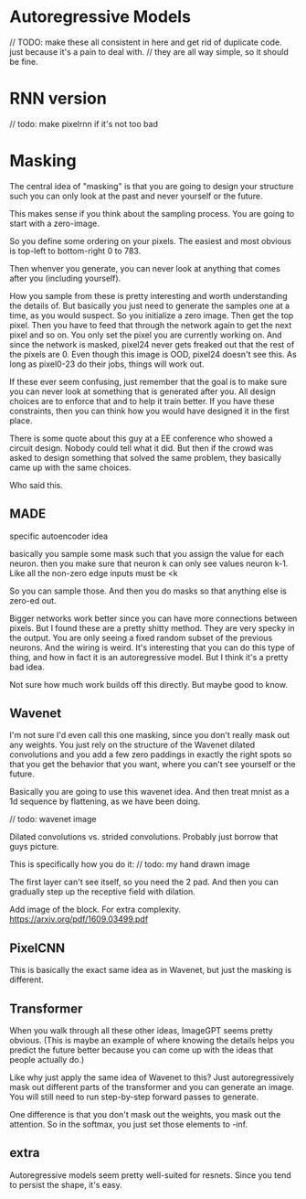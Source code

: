 # Autoregressive Models

// TODO: make these all consistent in here and get rid of duplicate code. just because it's a pain to deal with.
// they are all way simple, so it should be fine.

# RNN version

// todo: make pixelrnn if it's not too bad

# Masking

The central idea of "masking" is that you are going to design your structure such
you can only look at the past and never yourself or the future.

This makes sense if you think about the sampling process.
You are going to start with a zero-image.

So you define some ordering on your pixels. The easiest and most obvious is top-left to bottom-right 0 to 783.

Then whenver you generate, you can never look at anything that comes after you (including yourself).

How you sample from these is pretty interesting and worth understanding the details of.
But basically you just need to generate the samples one at a time, as you would suspect.
So you initialize a zero image. Then get the top pixel. Then you have to feed that through the network
again to get the next pixel and so on. You only set the pixel you are currently working on.
And since the network is masked, pixel24 never gets freaked out that the rest of the pixels are 0.
Even though this image is OOD, pixel24 doesn't see this. As long as pixel0-23 do their jobs, things will
work out.


If these ever seem confusing, just remember that the goal is to make sure you can never look at
something that is generated after you. All design choices are to enforce that and to help it train better.
If you have these constraints, then you can think how you would have designed it in the first place.

There is some quote about this guy at a EE conference who showed a circuit design. Nobody could tell what it did.
But then if the crowd was asked to design something that solved the same problem, they basically came up with the same choices.

Who said this.


## MADE
specific autoencoder idea

basically you sample some mask such that you assign the value for each neuron.
then you make sure that neuron k can only see values neuron k-1. 
Like all the non-zero edge inputs must be <k

So you can sample those. And then you do masks so that anything else is zero-ed out.

Bigger networks work better since you can have more connections between pixels.
But I found these are a pretty shitty method.
They are very specky in the output.
You are only seeing a fixed random subset of the previous neurons. And the wiring is
weird. It's interesting that you can do this type of thing, and how in fact it is an autoregressive
model. But I think it's a pretty bad idea.

Not sure how much work builds off this directly. But maybe good to know.

## Wavenet

I'm not sure I'd even call this one masking, since you don't really mask out any weights.
You just rely on the structure of the Wavenet dilated convolutions and you add a few zero
paddings in exactly the right spots so that you get the behavior that you want, where you can't see yourself or the future.


Basically you are going to use this wavenet idea.
And then treat mnist as a 1d sequence by flattening, as we have been doing.

// todo: wavenet image

Dilated convolutions vs. strided convolutions. Probably just borrow that guys picture.


This is specifically how you do it:
// todo: my hand drawn image

The first layer can't see itself, so you need the 2 pad.
And then you can gradually step up the receptive field with dilation.


Add image of the block. For extra complexity.
https://arxiv.org/pdf/1609.03499.pdf

## PixelCNN

This is basically the exact same idea as in Wavenet, but just the masking is different.



## Transformer

When you walk through all these other ideas, ImageGPT seems pretty obvious.
(This is maybe an example of where knowing the details helps you predict the future better because you can come up with the ideas that people actually do.)

Like why just apply the same idea of Wavenet to this?
Just autoregressively mask out different parts of the transformer and you can generate an image.
You will still need to run step-by-step forward passes to generate.

One difference is that you don't mask out the weights, you mask out the attention.
So in the softmax, you just set those elements to -inf.





## extra

Autoregressive models seem pretty well-suited for resnets. Since you tend to persist the shape, it's easy.